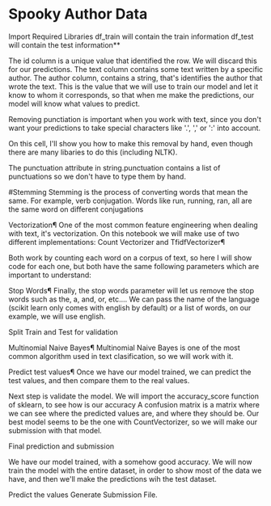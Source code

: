 # Spooky Author Data
Import Required Libraries
df_train will contain the train information
df_test will contain the test information**

The id column is a unique value that identified the row. We will discard this for our predictions.
The text column contains some text written by a specific author.
The author column, contains a string, that's identifies the author that wrote the text. This is the value that we will use to train our model and let it know to whom it corresponds, so that when me make the predictions, our model will know what values to predict.

Removing punctiation is important when you work with text, since you don't want your predictions to take special characters like '.', ',' or ':' into account.

On this cell, I'll show you how to make this removal by hand, even though there are many libaries to do this (including NLTK).

The punctuation attribute in string.punctuation contains a list of punctuations so we don't have to type them by hand.

#Stemming
Stemming is the process of converting words that mean the same. For example, verb conjugation. Words like run, running, ran, all are the same word on different conjugations

Vectorization¶
One of the most common feature engineering when dealing with text, it's vectorization.
On this notebook we will make use of two different implementations: Count Vectorizer and TfidfVectorizer¶

Both work by counting each word on a corpus of text, so here I will show code for each one, but both have the same following parameters which are important to understand:

Stop Words¶
Finally, the stop words parameter will let us remove the stop words such as the, a, and, or, etc.... We can pass the name of the language (scikit learn only comes with english by default) or a list of words, on our example, we will use english.

Split Train and Test for validation

Multinomial Naive Bayes¶
Multinomial Naive Bayes is one of the most common algorithm used in text clasification, so we will work with it.
 
Predict test values¶
Once we have our model trained, we can predict the test values, and then compare them to the real values.

Next step is validate the model. We will import the accuracy_score function of sklearn, to see how is our accuracy
A confusion matrix is a matrix where we can see where the predicted values are, and where they should be.
Our best model seems to be the one with CountVectorizer, so we will make our submission with that model.


Final prediction and submission

We have our model trained, with a somehow good accuracy. We will now train the model with the entire dataset, in order to show most of the data we have, and then we'll make the predictions wih the test dataset.

Predict the values
Generate Submission File.
